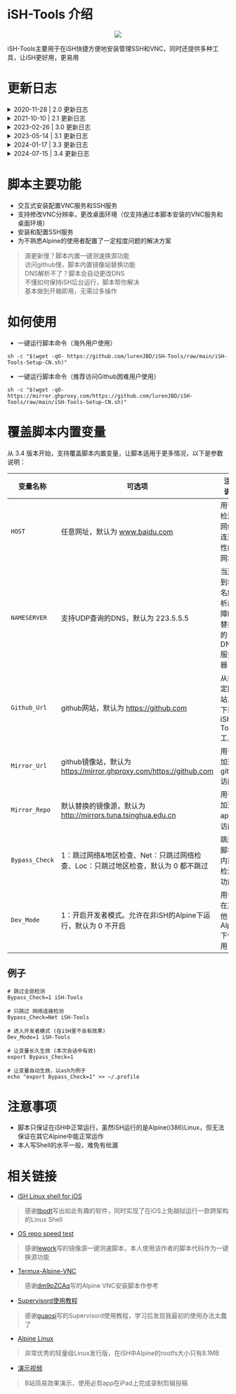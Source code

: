 # iSH-Tools 介绍

<p align="center">
<a href="https://ish.app">
<img src="https://github.com/lurenJBD/iSH-Tools/assets/31967654/c58c787e-1299-459a-97a3-38a507e2eeb1">
</a>
</p>

iSH-Tools主要用于在iSH快捷方便地安装管理SSH和VNC，同时还提供多种工具，让iSH更好用，更易用

# 更新日志

<details>
<summary> 2020-11-28  |  2.0 更新日志 </summary>
  
> 修改了脚本大量内容，提高代码可读性，方便阅读修改；精简重复代码，缩小脚本体积<br/>
</details>

<details>
<summary> 2021-10-10  |  2.1 更新日志 </summary>
  
> 修复App Store 1.2版本之后导致 Supervisor 守护运行报错的问题<br/>
</details>

<details>
<summary> 2023-02-26  |  3.0 更新日志 </summary>
  
> 适配 App Store 1.2.3版本 以及 TestFlight 1.3(458)版本<br/>
> 解决无法正常安装运行VNC和SSH服务的问题<br/>
> 改用OpenRC作为服务管理，同时支持了SSH和VNC服务自启动<br/>
> 已知的BUG: 在首次执行脚本安装SSH或VNC服务，由于 iSH 自身的原因，<br/>
> 导致OpenRC无法正确启动对应服务，需要重启iSH App才能正常启动<br/>
</details>

<details>
<summary> 2023-05-14  |  3.1 更新日志 </summary>
  
> 优化：<br/>
> 1.函数大幅规整，尽可能让他人容易理解其中的逻辑<br/>
> 2.减少部分重复代码，减少不必要的 if 判断<br/>
> 3.改变变量存储机制，避免变量被错误地使用<br/>
> 
> 修复：<br/>
> 1.镜像源测速永远选择最后一个源的错误<br/>
> 2.因漏了一对双引号，导致在安装好VNC服务后出现'feh lua...'的错误<br/>
> 3.已安装服务的判断逻辑存在漏洞，会导致重复安装<br/>
> 
> 改进：<br/>
> 1.全新手搓的交互菜单<br/>
> 2.新内置3个工具 coremark、 cpuid2cpuflags 和 oh-my-zsh<br/>
> 3.大幅改进服务 安装&运行 状态提示，让其更直观，同时支持对其进行更改，无需手敲代码<br/>
> 4.<提示>现在有颜色了，更好理解重要等级<br/>
</details>

<details>
<summary> 2024-01-17  |  3.3 更新日志 </summary>
  
> 优化：<br/>
> 1.改进部分提示，比如安装SSH服务后会提示用户保持iSH后台运行<br/>
> 2.修改用户地区的检测机制<br/>
> 3.对包安装的超时操作进行了调整，改使用清华源作为默认的镜像源<br/>
> 
> 修复：<br/>
> 1.修正/etc/iSH-Tools/配置文件混乱的问题，3.1之前的版本升级会需要再次初始化脚本<br/>
> 
> 改进：<br/>
> 1.尝试对iSH-AOK进行初步的适配<br/>
> 2.加入参数模式，使用 -h，--help 来查看具体内容<br/>
</details>

<details>
<summary> 2024-07-15  |  3.4 更新日志 </summary>
  
> 优化：<br/>
> 1.优化菜单显示，当没有安装VNC/SSH时不显示其他选项<br/>
> 2.源管理支持显示当前使用的源，如果显示为‘未知源’，请手动更换一次源<br/>
> 
> 修复：<br/>
> 1.修复VNC服务无法更换桌面环境的BUG<br/>
> 2.修复传入参数后无法快速执行对应功能的BUG<br/>
> 3.修复Coremark跑分只跑单线程测试的问题<br/>
> 
> 改进：<br/>
> 1.支持覆盖脚本内置变量，详细看下面说明<br/>
> 比如 支持跳过网络检查，地区检查等<br/>
</details>

# 脚本主要功能

- 交互式安装配置VNC服务和SSH服务
- 支持修改VNC分辨率，更改桌面环境（仅支持通过本脚本安装的VNC服务和桌面环境）
- 安装和配置SSH服务
- 为不熟悉Alpine的使用者配置了一定程度问题的解决方案

> 源更新慢？脚本内置一键测速换源功能<br/>
> 访问github慢，脚本内置镜像站替换功能<br/>
> DNS解析不了？脚本会自动更改DNS<br/>
> 不懂如何保持iSH后台运行，脚本帮你解决<br/>
> 基本做到开箱即用，无需过多操作

# 如何使用

* 一键运行脚本命令（海外用户使用）

`sh -c "$(wget -qO- https://github.com/lurenJBD/iSH-Tools/raw/main/iSH-Tools-Setup-CN.sh)"`

* 一键运行脚本命令（推荐访问Github困难用户使用）

`sh -c "$(wget -qO- https://mirror.ghproxy.com/https://github.com/lurenJBD/iSH-Tools/raw/main/iSH-Tools-Setup-CN.sh)"`

# 覆盖脚本内置变量

从 3.4 版本开始，支持覆盖脚本内置变量，让脚本适用于更多情况，以下是参数说明：

| 变量名称 | 可选项 | 注释说明 |
| --- | --- | --- |
| `HOST` | 任意网址，默认为 www.baidu.com | 用于检测网络连通性的网址 |
| `NAMESERVER` | 支持UDP查询的DNS，默认为 223.5.5.5 | 当遇到域名解析故障时替换的DNS服务器 |
| `Github_Url` | github网站，默认为 https://github.com | 从指定网站上下载iSH-Tools工具 |
| `Mirror_Url` | github镜像站，默认为 https://mirror.ghproxy.com/https://github.com | 用于加速github访问 |
| `Mirror_Repo` | 默认替换的镜像源，默认为 http://mirrors.tuna.tsinghua.edu.cn | 用于加速apk源访问 |
| `Bypass_Check` | 1：跳过网络&地区检查、Net：只跳过网络检查、Loc：只跳过地区检查，默认为 0 都不跳过| 跳过脚本内置检测功能 |
| `Dev_Mode` | 1：开启开发者模式。允许在非iSH的Alpine下运行，默认为 0 不开启 | 用于在其他Alpine下使用 |

## 例子
``` 
# 跳过全部检测
Bypass_Check=1 iSH-Tools

# 只跳过 网络连接检测
Bypass_Check=Net iSH-Tools

# 进入开发者模式 (在iSH里不会有效果)
Dev_Mode=1 iSH-Tools

# 让变量长久生效 (本次会话中有效)
export Bypass_Check=1

# 让变量自动生效，以ash为例子
echo "export Bypass_Check=1" >> ~/.profile
```


# 注意事项

- 脚本只保证在iSH中正常运行，虽然iSH运行的是Alpine(i386)Linux，但无法保证在其它Alpine中能正常运作
- 本人写Shell的水平一般，难免有纰漏

# 相关链接

* [iSH Linux shell for iOS](https://github.com/ish-app/ish)

> 感谢[tbodt](https://github.com/tbodt)写出如此有趣的软件，同时实现了在iOS上免越狱运行一款跨架构的Linux Shell

* [OS repo speed test](https://github.com/lework/script/blob/master/shell/test/os_repo_speed_test.sh)

> 感谢[lework](https://github.com/lework)写的镜像源一键测速脚本，本人使用该作者的脚本代码作为一键换源功能

* [Termux-Alpine-VNC](https://github.com/dm9pZCAq/TermuxAlpineVNC)

> 感谢[dm9pZCAq](https://github.com/dm9pZCAq)写的Alpine VNC安装脚本作参考

* [Supervisord使用教程](https://www.guaosi.com/2019/02/25/install-and-use-supervisor/)

> 感谢[guaosi](https://www.guaosi.com/)写的Supervisord使用教程，学习后发现我最初的使用办法太蠢了

* [Alpine Linux](https://alpinelinux.org)

> 非常优秀的轻量级Linux发行版，在iSH中Alpine的rootfs大小只有8.1MB

* [演示视频](https://www.bilibili.com/video/BV1Ma411A7UN/)

> B站简易效果演示，使用必剪app在iPad上完成录制剪辑投稿
